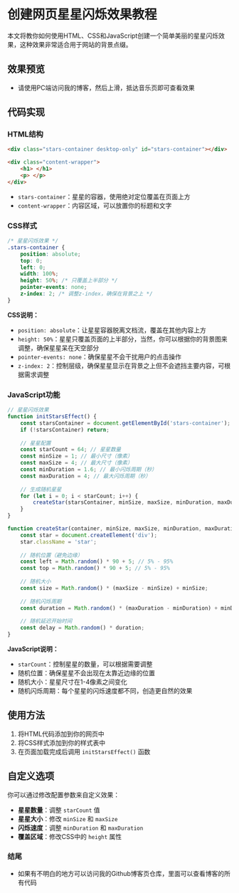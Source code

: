 # 创建网页星星闪烁效果教程

本文将教你如何使用HTML、CSS和JavaScript创建一个简单美丽的星星闪烁效果，这种效果非常适合用于网站的背景点缀。

## 效果预览

- 请使用PC端访问我的博客，然后上滑，抵达音乐页即可查看效果

## 代码实现

### HTML结构

```html
<div class="stars-container desktop-only" id="stars-container"></div>

<div class="content-wrapper">
    <h1> </h1>
    <p> </p>
</div>
```

- `stars-container`：星星的容器，使用绝对定位覆盖在页面上方
- `content-wrapper`：内容区域，可以放置你的标题和文字

### CSS样式

```css
/* 星星闪烁效果 */
.stars-container {
    position: absolute;
    top: 0;
    left: 0;
    width: 100%;
    height: 50%; /* 只覆盖上半部分 */
    pointer-events: none;
    z-index: 2; /* 调整z-index，确保在背景之上 */
}
```

**CSS说明：**
- `position: absolute`：让星星容器脱离文档流，覆盖在其他内容上方
- `height: 50%`：星星只覆盖页面的上半部分，当然，你可以根据你的背景图来调整，确保星星呆在天空部分
- `pointer-events: none`：确保星星不会干扰用户的点击操作
- `z-index: 2`：控制层级，确保星星显示在背景之上但不会遮挡主要内容，可根据需求调整

### JavaScript功能

```javascript
// 星星闪烁效果
function initStarsEffect() {
    const starsContainer = document.getElementById('stars-container');
    if (!starsContainer) return;
    
    // 星星配置
    const starCount = 64; // 星星数量
    const minSize = 1; // 最小尺寸（像素）
    const maxSize = 4; // 最大尺寸（像素）
    const minDuration = 1.6; // 最小闪烁周期（秒）
    const maxDuration = 4; // 最大闪烁周期（秒）
    
    // 生成随机星星
    for (let i = 0; i < starCount; i++) {
        createStar(starsContainer, minSize, maxSize, minDuration, maxDuration);
    }
}

function createStar(container, minSize, maxSize, minDuration, maxDuration) {
    const star = document.createElement('div');
    star.className = 'star';
    
    // 随机位置（避免边缘）
    const left = Math.random() * 90 + 5; // 5% - 95%
    const top = Math.random() * 90 + 5; // 5% - 95%
    
    // 随机大小
    const size = Math.random() * (maxSize - minSize) + minSize;
    
    // 随机闪烁周期
    const duration = Math.random() * (maxDuration - minDuration) + minDuration;
    
    // 随机延迟开始时间
    const delay = Math.random() * duration;
}
```

**JavaScript说明：**
- `starCount`：控制星星的数量，可以根据需要调整
- 随机位置：确保星星不会出现在太靠近边缘的位置
- 随机大小：星星尺寸在1-4像素之间变化
- 随机闪烁周期：每个星星的闪烁速度都不同，创造更自然的效果

## 使用方法

1. 将HTML代码添加到你的网页中
2. 将CSS样式添加到你的样式表中
3. 在页面加载完成后调用 `initStarsEffect()` 函数


## 自定义选项

你可以通过修改配置参数来自定义效果：

- **星星数量**：调整 `starCount` 值
- **星星大小**：修改 `minSize` 和 `maxSize`
- **闪烁速度**：调整 `minDuration` 和 `maxDuration`
- **覆盖区域**：修改CSS中的 `height` 属性

### 结尾

- 如果有不明白的地方可以访问我的Github博客页仓库，里面可以查看博客的所有代码
